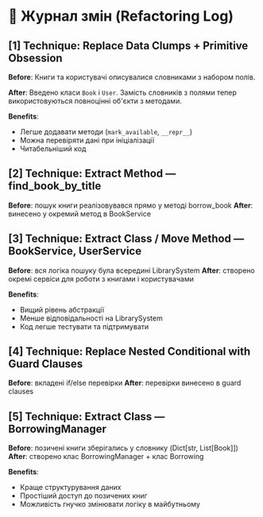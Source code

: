 # 📄 Журнал змін (Refactoring Log)

## [1] Technique: Replace Data Clumps + Primitive Obsession

**Before**:
Книги та користувачі описувалися словниками з набором полів.

**After**:
Введено класи `Book` і `User`. Замість словників з полями тепер використовуються повноцінні об'єкти з методами.

**Benefits**:
- Легше додавати методи (`mark_available`, `__repr__`)
- Можна перевіряти дані при ініціалізації
- Читабельніший код

## [2] Technique: Extract Method — find_book_by_title

**Before**: пошук книги реалізовувався прямо у методі borrow_book
**After**: винесено у окремий метод в BookService

## [3] Technique: Extract Class / Move Method — BookService, UserService

**Before**: вся логіка пошуку була всередині LibrarySystem
**After**: створено окремі сервіси для роботи з книгами і користувачами

**Benefits**:
- Вищий рівень абстракції
- Менше відповідальності на LibrarySystem
- Код легше тестувати та підтримувати

## [4] Technique: Replace Nested Conditional with Guard Clauses

**Before**: вкладені if/else перевірки
**After**: перевірки винесено в guard clauses

## [5] Technique: Extract Class — BorrowingManager

**Before**: позичені книги зберігались у словнику (Dict[str, List[Book]])
**After**: створено клас BorrowingManager + клас Borrowing

**Benefits**:
- Краще структурування даних
- Простіший доступ до позичених книг
- Можливість гнучко змінювати логіку в майбутньому
